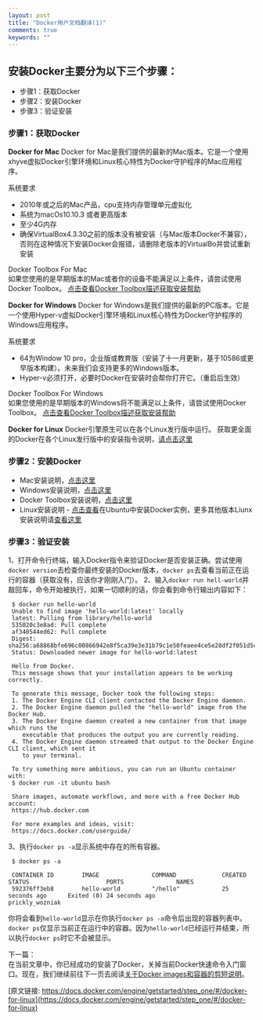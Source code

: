 ```yaml
---
layout: post
title: "Docker用户文档翻译(1)"
comments: true
keywords: ""
---
```


## 安装Docker主要分为以下三个步骤：
* 步骤1：获取Docker
* 步骤2：安装Docker
* 步骤3：验证安装

### 步骤1：获取Docker

**Docker for Mac**
Docker for Mac是我们提供的最新的Mac版本。它是一个使用xhyve虚拟Docker引擎环境和Linux核心特性为Docker守护程序的Mac应用程序。

系统要求 <br>

* 2010年或之后的Mac产品，cpu支持内存管理单元虚拟化
* 系统为macOs10.10.3 或者更高版本
* 至少4G内存
* 确保VirtualBox4.3.30之前的版本没有被安装（与Mac版本Docker不兼容），否则在这种情况下安装Docker会报错，请删除老版本的VirtualBo并尝试重新安装

Docker Toolbox For Mac <br>
如果您使用的是早期版本的Mac或者你的设备不能满足以上条件，请尝试使用Docker Toolbox。
[点击查看Docker Toolbox描述获取安装帮助](https://docs.docker.com/toolbox/overview/)

**Docker for Windows**
Docker for Windows是我们提供的最新的PC版本。它是一个使用Hyper-v虚拟Docker引擎环境和Linux核心特性为Docker守护程序的Windows应用程序。

系统要求 <br>

* 64为Window 10 pro，企业版或教育版（安装了十一月更新，基于10586或更早版本构建）。未来我们会支持更多的Windows版本。
* Hyper-v必须打开，必要时Docker在安装时会帮你打开它。（重启后生效）

Docker Toolbox For Windows <br>
如果您使用的是早期版本的Windows将不能满足以上条件，请尝试使用Docker Toolbox。
[点击查看Docker Toolbox描述获取安装帮助](https://docs.docker.com/toolbox/overview/)

**Docker for Linux**
Docker引擎原生可以在各个Linux发行版中运行。
获取更全面的Docker在各个Linux发行版中的安装指令说明，[请点击这里](https://docs.docker.com/engine/installation/)

### 步骤2：安装Docker
* Mac安装说明，[点击这里](https://docs.docker.com/docker-for-mac/)
* Windows安装说明，[点击这里](https://docs.docker.com/docker-for-windows/)
* Docker Toolbox安装说明，[点击这里](https://docs.docker.com/toolbox/overview/)
* Linux安装说明 - [点击查看](https://docs.docker.com/engine/getstarted/linux_install_help/)在Ubuntu中安装Docker实例，更多其他版本Liunx安装说明请[查看这里](https://docs.docker.com/engine/installation/)

### 步骤3：验证安装
1、打开命令行终端，输入Docker指令来验证Docker是否安装正确。尝试使用`docker version`去检查你最终安装的Docker版本，`docker ps`去查看当前正在运行的容器（获取没有，应该你才刚刚入门）。
2、输入`docker run hell-world`并敲回车，命令开始被执行，如果一切顺利的话，你会看到命令行输出内容如下：

```
 $ docker run hello-world
 Unable to find image 'hello-world:latest' locally
 latest: Pulling from library/hello-world
 535020c3e8ad: Pull complete
 af340544ed62: Pull complete
 Digest: sha256:a68868bfe696c00866942e8f5ca39e3e31b79c1e50feaee4ce5e28df2f051d5c
 Status: Downloaded newer image for hello-world:latest

 Hello from Docker.
 This message shows that your installation appears to be working correctly.

 To generate this message, Docker took the following steps:
 1. The Docker Engine CLI client contacted the Docker Engine daemon.
 2. The Docker Engine daemon pulled the "hello-world" image from the Docker Hub.
 3. The Docker Engine daemon created a new container from that image which runs the
    executable that produces the output you are currently reading.
 4. The Docker Engine daemon streamed that output to the Docker Engine CLI client, which sent it
    to your terminal.

 To try something more ambitious, you can run an Ubuntu container with:
 $ docker run -it ubuntu bash

 Share images, automate workflows, and more with a free Docker Hub account:
 https://hub.docker.com

 For more examples and ideas, visit:
 https://docs.docker.com/userguide/
```
3、执行`docker ps -a`显示系统中存在的所有容器。

```
 $ docker ps -a

 CONTAINER ID        IMAGE               COMMAND             CREATED             STATUS                      PORTS               NAMES
 592376ff3eb8        hello-world         "/hello"            25 seconds ago      Exited (0) 24 seconds ago                       prickly_wozniak
```
你将会看到`hello-world`显示在你执行`docker ps -a`命令后出现的容器列表中。
`docker ps`仅显示当前正在运行中的容器。因为`hello-world`已经运行并结束，所以执行`docker ps`时它不会被显示。

下一篇：<br>
在当前文章中，你已经成功的安装了Docker，关掉当前Docker快速命令入门窗口。现在，我们继续前往下一页去阅读[关于Docker images和容器的剪短说明](https://docs.docker.com/engine/getstarted/step_two/)。

[原文链接: https://docs.docker.com/engine/getstarted/step_one/#/docker-for-linux](https://docs.docker.com/engine/getstarted/step_one/#/docker-for-linux)